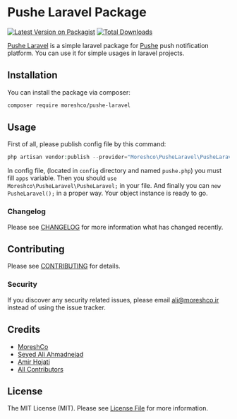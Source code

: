 # Pushe Laravel Package

[![Latest Version on Packagist](https://img.shields.io/packagist/v/moreshco/pushe-laravel.svg?style=flat-square)](https://packagist.org/packages/moreshco/pushe-laravel)
[![Total Downloads](https://img.shields.io/packagist/dt/moreshco/pushe-laravel?style=social)](https://packagist.org/packages/moreshco/pushe-laravel)

[Pushe Laravel](https://github.com/moreshco/pushe-laravel) is a simple laravel package for [Pushe](https://pushe.co) push notification platform. You can use it for simple usages in laravel projects. 

## Installation

You can install the package via composer:

```bash
composer require moreshco/pushe-laravel
```

## Usage

First of all, please publish config file by this command:

``` php
php artisan vendor:publish --provider="Moreshco\PusheLaravel\PusheLaravelServiceProvider" --tag="config"
```
In config file, (located in `config` directory and named `pushe.php`) you must fill `apps` variable.
Then you should `use Moreshco\PusheLaravel\PusheLaravel;` in your file. And finally you can `new PusheLaravel();` in a proper way. Your object instance is ready to go. 



### Changelog

Please see [CHANGELOG](CHANGELOG.md) for more information what has changed recently.

## Contributing

Please see [CONTRIBUTING](CONTRIBUTING.md) for details.

### Security

If you discover any security related issues, please email ali@moreshco.ir instead of using the issue tracker.

## Credits

- [MoreshCo](https://github.com/moreshco)
- [Seyed Ali Ahmadnejad](https://github.com/saahmadnejad)
- [Amir Hojati](https://gitlab.com/Amir_h)
- [All Contributors](../../contributors)

## License

The MIT License (MIT). Please see [License File](LICENSE.md) for more information.
